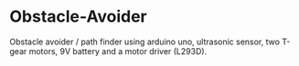 # Obstacle-Avoider
Obstacle avoider / path finder using arduino uno, ultrasonic sensor, two T-gear motors, 9V battery and a motor driver (L293D).
